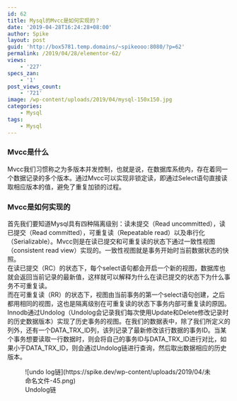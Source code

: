 ```yaml
---
id: 62
title: Mysql的Mvcc是如何实现的？
date: '2019-04-28T16:24:28+08:00'
author: Spike
layout: post
guid: 'http://box5781.temp.domains/~spikeooo:8080/?p=62'
permalink: /2019/04/28/elementor-62/
views:
    - '227'
specs_zan:
    - '1'
post_views_count:
    - '721'
image: /wp-content/uploads/2019/04/mysql-150x150.jpg
categories:
    - Mysql
tags:
    - Mysql
---
```


### Mvcc是什么

 Mvcc我们习惯称之为多版本并发控制，也就是说，在数据库系统内，存在着同一个数据记录的多个版本。通过Mvcc可以实现非锁定读，即通过Select语句直接读取相应版本的值，避免了重复加锁的过程。

###  Mvcc是如何实现的

 首先我们要知道Mysql具有四种隔离级别：读未提交（Read uncommitted），读已提交（Read committed），可重复读（Repeatable read）以及串行化（Serializable）。Mvcc则是在读已提交和可重复读的状态下通过一致性视图（consistent read view）实现的。一致性视图就是事务开始时当前数据状态的快照。  
 在读已提交（RC）的状态下，每个select语句都会开启一个新的视图，数据库也就会返回当前记录的最新值，这样就可以解释为什么在读已提交的状态下为什么事务不可重复读。  
 而在可重复读（RR）的状态下，视图由当前事务的第一个select语句创建，之后都用相同的视图，这也是隔离级别在可重复读的状态下事务内部可重复读的原因。 Innodb通过Undolog（Undolog会记录我们每次使用Update和Delete修改记录时的历史数据版本）实现了历史事务的视图。在我们的数据表中，除了我们所定义的列外，还有一个DATA\_TRX\_ID列，该列记录了最新修改该行数据的事务ID。当某个事务想要读取一行数据时，则会将自己的事务ID与DATA\_TRX\_ID进行对比，如果小于DATA\_TRX\_ID，则会通过Undolog链进行查询，然后取出数据相应的历史版本。

<figure> ![undo log链](https://spike.dev/wp-content/uploads/2019/04/未命名文件-45.png)<figcaption>Undolog链</figcaption></figure>